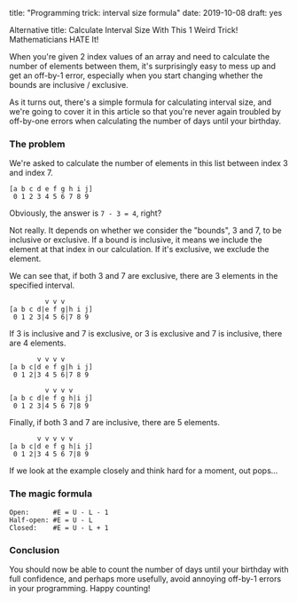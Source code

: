 title: "Programming trick: interval size formula"
date: 2019-10-08
draft: yes

Alternative title: Calculate Interval Size With This 1 Weird Trick! Mathematicians HATE It!

When you're given 2 index values of an array and need to calculate the number of elements between them, it's surprisingly easy to mess up and get an off-by-1 error, especially when you start changing whether the bounds are inclusive / exclusive.

As it turns out, there's a simple formula for calculating interval size, and we're going to cover it in this article so that you're never again troubled by off-by-one errors when calculating the number of days until your birthday.

### The problem
We're asked to calculate the number of elements in this list between index 3 and index 7.

    [a b c d e f g h i j]
     0 1 2 3 4 5 6 7 8 9

Obviously, the answer is `7 - 3 = 4`, right?

Not really. It depends on whether we consider the "bounds", 3 and 7, to be inclusive or exclusive. If a bound is inclusive, it means we include the element at that index in our calculation. If it's exclusive, we exclude the element.

We can see that, if both 3 and 7 are exclusive, there are 3 elements in the specified interval.

             v v v
    [a b c d|e f g|h i j]
     0 1 2 3|4 5 6|7 8 9

If 3 is inclusive and 7 is exclusive, or 3 is exclusive and 7 is inclusive, there are 4 elements.

           v v v v
    [a b c|d e f g|h i j]
     0 1 2|3 4 5 6|7 8 9

             v v v v
    [a b c d|e f g h|i j]
     0 1 2 3|4 5 6 7|8 9

Finally, if both 3 and 7 are inclusive, there are 5 elements.

           v v v v v
    [a b c|d e f g h|i j]
     0 1 2|3 4 5 6 7|8 9

If we look at the example closely and think hard for a moment, out pops...

### The magic formula

    Open:      #E = U - L - 1
    Half-open: #E = U - L
    Closed:    #E = U - L + 1

### Conclusion
<!-- Fuck Shane! -->

You should now be able to count the number of days until your birthday with full confidence, and perhaps more usefully, avoid annoying off-by-1 errors in your programming. Happy counting!

